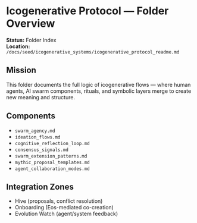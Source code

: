 # Icogenerative Protocol — Folder Overview

**Status:** Folder Index  
**Location:** `/docs/seed/icogenerative_systems/icogenerative_protocol_readme.md`

## Mission

This folder documents the full logic of icogenerative flows — where human agents, AI swarm components, rituals, and symbolic layers merge to create new meaning and structure.

## Components

- `swarm_agency.md`
- `ideation_flows.md`
- `cognitive_reflection_loop.md`
- `consensus_signals.md`
- `swarm_extension_patterns.md`
- `mythic_proposal_templates.md`
- `agent_collaboration_modes.md`

## Integration Zones

- Hive (proposals, conflict resolution)
- Onboarding (Eos-mediated co-creation)
- Evolution Watch (agent/system feedback)
